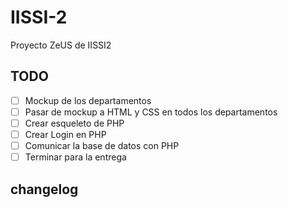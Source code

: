 # IISSI-2
Proyecto ZeUS de IISSI2

## TODO

- [ ] Mockup de los departamentos
- [ ] Pasar de mockup a HTML y CSS en todos los departamentos
- [ ] Crear esqueleto de PHP
- [ ] Crear Login en PHP
- [ ] Comunicar la base de datos con PHP 
- [ ] Terminar para la entrega

## changelog
